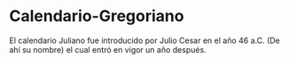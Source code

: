 # Calendario-Gregoriano
El calendario Juliano fue introducido por Julio Cesar en el año 46 a.C. (De ahí su nombre) el cual entró en vigor un año después.
